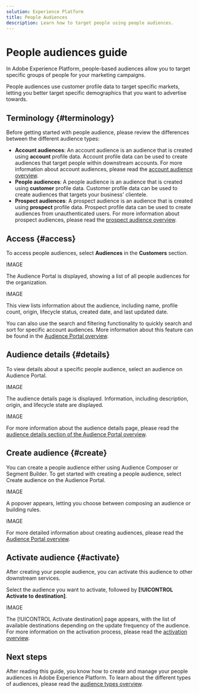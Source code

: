 ```yaml
---
solution: Experience Platform
title: People Audiences
description: Learn how to target people using people audiences.
---
```

# People audiences guide

In Adobe Experience Platform, people-based audiences allow you to target specific groups of people for your marketing campaigns.

People audiences use customer profile data to target specific markets, letting you better target specific demographics that you want to advertise towards.

## Terminology {#terminology}

Before getting started with people audience, please review the differences between the different audience types:

- **Account audiences**: An account audience is an audience that is created using **account** profile data. Account profile data can be used to create audiences that target people within downstream accounts. For more information about account audiences, please read the [account audience overview](./account-audiences.md).
- **People audiences**: A people audience is an audience that is created using **customer** profile data. Customer profile data can be used to create audiences that targets your business' clientele. 
- **Prospect audiences**: A prospect audience is an audience that is created using **prospect** profile data. Prospect profile data can be used to create audiences from unauthenticated users. For more information about prospect audiences, please read the [prospect audience overview](./prospect-audiences.md).

## Access {#access}

To access people audiences, select **Audiences** in the **Customers** section.

IMAGE

The Audience Portal is displayed, showing a list of all people audiences for the organization.

IMAGE

This view lists information about the audience, including name, profile count, origin, lifecycle status, created date, and last updated date.

You can also use the search and filtering functionality to quickly search and sort for specific account audiences. More information about this feature can be found in the [Audience Portal overview](../ui/audience-portal.md#manage-audiences).

## Audience details {#details}

To view details about a specific people audience, select an audience on Audience Portal.

IMAGE

The audience details page is displayed. Information, including description, origin, and lifecycle state are displayed.

IMAGE

For more information about the audience details page, please read the [audience details section of the Audience Portal overview](../ui/audience-portal.md#audience-details).

## Create audience {#create}

You can create a people audience either using Audience Composer or Segment Builder. To get started with creating a people audience, select Create audience on the Audience Portal.

IMAGE

A popover appears, letting you choose between composing an audience or building rules.

IMAGE

For more detailed information about creating audiences, please read the [Audience Portal overview](../ui/audience-portal.md#create-audience).

## Activate audience {#activate}

After creating your people audience, you can activate this audience to other downstream services. 

Select the audience you want to activate, followed by **[!UICONTROL Activate to destination]**.

IMAGE

The [!UICONTROL Activate destination] page appears, with the list of available destinations depending on the update frequency of the audience. For more information on the activation process, please read the [activation overview](../../destinations/ui/activation-overview.md).

## Next steps

After reading this guide, you know how to create and manage your people audiences in Adobe Experience Platform. To learn about the different types of audiences, please read the [audience types overview](./overview.md).
